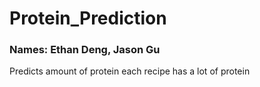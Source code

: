 # Protein_Prediction
### Names: Ethan Deng, Jason Gu
Predicts amount of protein each recipe has a lot of protein

```python

```
